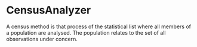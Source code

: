 # CensusAnalyzer
A census method is that process of the statistical list where all members of a population are analysed. The population relates to the set of all observations under concern.
